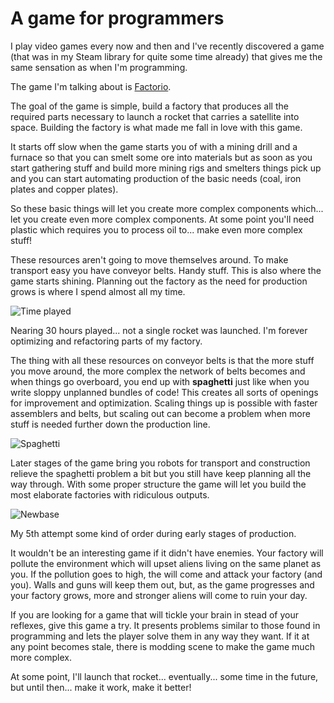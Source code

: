 # A game for programmers

I play video games every now and then and I've recently discovered a game (that was in my Steam library for quite some time already) that gives me the same sensation as when I'm programming.

The game I'm talking about is [Factorio](http://store.steampowered.com/app/427520/).

The goal of the game is simple, build a factory that produces all the required parts necessary to launch a rocket that carries a satellite into space. Building the factory is what made me fall in love with this game.

It starts off slow when the game starts you of with a mining drill and a furnace so that you can smelt some ore into materials but as soon as you start gathering stuff and build more mining rigs and smelters things pick up and you can start automating production of the basic needs (coal, iron plates and copper plates).

So these basic things will let you create more complex components which... let you create even more complex components. At some point you'll need plastic which requires you to process oil to... make even more complex stuff!

These resources aren't going to move themselves around. To make transport easy you have conveyor belts. Handy stuff. This is also where the game starts shining. Planning out the factory as the need for production grows is where I spend almost all my time. 

![Time played](/content/a-game-for-programmers/factory3.PNG)

Nearing 30 hours played... not a single rocket was launched. I'm forever optimizing and refactoring parts of my factory.

The thing with all these resources on conveyor belts is that the more stuff you move around, the more complex the network of belts becomes and when things go overboard, you end up with **spaghetti** just like when you write sloppy unplanned bundles of code! This creates all sorts of openings for improvement and optimization. Scaling things up is possible with faster assemblers and belts, but scaling out can become a problem when more stuff is needed further down the production line.

![Spaghetti](/content/a-game-for-programmers/factory4.jpg)

Later stages of the game bring you robots for transport and construction relieve the spaghetti problem a bit but you still have keep planning all the way through. With some proper structure the game will let you build the most elaborate factories with ridiculous outputs.

![Newbase](/content/a-game-for-programmers/factory5.png)

My 5th attempt some kind of order during early stages of production.

It wouldn't be an interesting game if it didn't have enemies. Your factory will pollute the environment which will upset aliens living on the same planet as you. If the pollution goes to high, the will come and attack your factory (and you). Walls and guns will keep them out, but, as the game progresses and your factory grows, more and stronger aliens will come to ruin your day.

If you are looking for a game that will tickle your brain in stead of your reflexes, give this game a try. It presents problems similar to those found in programming and lets the player solve them in any way they want. If it at any point becomes stale, there is modding scene to make the game much more complex.

At some point, I'll launch that rocket... eventually... some time in the future, but until then... make it work, make it better!
